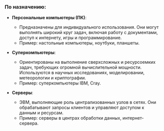 ### **По назначению**:
- **Персональные компьютеры (ПК)**:
    - Предназначены для индивидуального использования. Они могут выполнять широкий круг задач, включая работу с документами, доступ к интернету, игры и программирование.
    - Пример: настольные компьютеры, ноутбуки, планшеты.
    
- **Суперкомпьютеры**:
    - Ориентированы на выполнение сверхсложных и ресурсоемких задач, требующих огромной вычислительной мощности. Используются в научных исследованиях, моделировании, метеорологии и криптографии.
    - Пример: суперкомпьютеры IBM, Cray.
    
- **Серверы**:
	- ЭВМ, выполняющие роль централизованных узлов в сетях. Они обрабатывают запросы клиентов и управляют доступом к данным и ресурсам.
	- Пример: серверы в центрах обработки данных, интернет-сервера.

